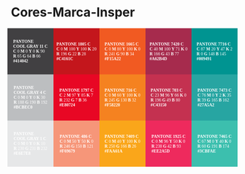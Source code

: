 # Cores-Marca-Insper

<div style="display: flex; width: 100%; justify-content: center;">
<div style="display: grid; grid-template-columns: 6.5rem 6.5rem 6.5rem 6.5rem 6.5rem;">
  <div style="width: 6.5rem; height: 6.5rem; font-size: 0.6rem; display: flex; align-items: center; justify-content: center; background-color: #414042">
    <div>
      <p style="color: white; margin: 0; font-family: 'Trebuchet MS';"><b>PANTONE</b></p>
      <p style="color: white; margin: 0; font-family: 'Trebuchet MS';"><b>COOL GRAY 11 C</b></p>
      <p style="color: white; margin: 0; font-family: 'Trebuchet MS';"><b>C</b> 0 <b>M</b> 0 <b>Y</b> 0 <b>K</b> 90</p>
      <p style="color: white; margin: 0; font-family: 'Trebuchet MS';"><b>R</b> 65 <b>G</b> 64 <b>B</b> 66</p>
      <p style="color: white; margin: 0; font-family: 'Trebuchet MS';"><b>#414042</b></p>
    </div>
  </div>
  <div style="width: 6.5rem; height: 6.5rem; font-size: 0.6rem; display: flex; align-items: center; justify-content: center; background-color: #C4161C">
    <div>
      <p style="color: white; margin: 0; font-family: 'Trebuchet MS';"><b>PANTONE 1805 C</b></p>
      <p style="color: white; margin: 0; font-family: 'Trebuchet MS';"><b>C</b> 0 <b>M</b> 100 <b>Y</b> 100 <b>K</b> 20</p>
      <p style="color: white; margin: 0; font-family: 'Trebuchet MS';"><b>R</b> 196 <b>G</b> 22 <b>B</b> 28</p>
      <p style="color: white; margin: 0; font-family: 'Trebuchet MS';"><b>#C4161C</b></p>
    </div>
  </div>
  <div style="width: 6.5rem; height: 6.5rem; font-size: 0.6rem; display: flex; align-items: center; justify-content: center; background-color: #F15A22">
    <div>
      <p style="color: white; margin: 0; font-family: 'Trebuchet MS';"><b>PANTONE 1665 C</b></p>
      <p style="color: white; margin: 0; font-family: 'Trebuchet MS';"><b>C</b> 0 <b>M</b> 80 <b>Y</b> 100 <b>K</b> 0</p>
      <p style="color: white; margin: 0; font-family: 'Trebuchet MS';"><b>R</b> 241 <b>G</b> 90 <b>B</b> 34</p>
      <p style="color: white; margin: 0; font-family: 'Trebuchet MS';"><b>#F15A22</b></p>
    </div>
  </div>
  <div style="width: 6.5rem; height: 6.5rem; font-size: 0.6rem; display: flex; align-items: center; justify-content: center; background-color: #A62B4D">
    <div>
      <p style="color: white; margin: 0; font-family: 'Trebuchet MS';"><b>PANTONE 7420 C</b></p>
      <p style="color: white; margin: 0; font-family: 'Trebuchet MS';"><b>C</b> 40 <b>M</b> 100 <b>Y</b> 71 <b>K</b> 0</p>
      <p style="color: white; margin: 0; font-family: 'Trebuchet MS';"><b>R</b> 166 <b>G</b> 43 <b>B</b> 77</p>
      <p style="color: white; margin: 0; font-family: 'Trebuchet MS';"><b>#A62B4D</b></p>
    </div>
  </div>
  <div style="width: 6.5rem; height: 6.5rem; font-size: 0.6rem; display: flex; align-items: center; justify-content: center; background-color: #009491">
    <div>
      <p style="color: white; margin: 0; font-family: 'Trebuchet MS';"><b>PANTONE 7716 C</b></p>
      <p style="color: white; margin: 0; font-family: 'Trebuchet MS';"><b>C</b> 87 <b>M</b> 20 <b>Y</b> 47 <b>K</b> 2</p>
      <p style="color: white; margin: 0; font-family: 'Trebuchet MS';"><b>R</b> 0 <b>G</b> 148 <b>B</b> 145</p>
      <p style="color: white; margin: 0; font-family: 'Trebuchet MS';"><b>#009491</b></p>
    </div>
  </div>

  <div style="width: 6.5rem; height: 6.5rem; font-size: 0.6rem; display: flex; align-items: center; justify-content: center; background-color: #BCBEC0">
    <div>
      <p style="color: white; margin: 0; font-family: 'Trebuchet MS';"><b>PANTONE</b></p>
      <p style="color: white; margin: 0; font-family: 'Trebuchet MS';"><b>COOL GRAY 4 C</b></p>
      <p style="color: white; margin: 0; font-family: 'Trebuchet MS';"><b>C</b> 0 <b>M</b> 0 <b>Y</b> 0 <b>K</b> 30</p>
      <p style="color: white; margin: 0; font-family: 'Trebuchet MS';"><b>R</b> 188 <b>G</b> 190 <b>B</b> 192</p>
      <p style="color: white; margin: 0; font-family: 'Trebuchet MS';"><b>#BCBEC0</b></p>
    </div>
  </div>
  <div style="width: 6.5rem; height: 6.5rem; font-size: 0.6rem; display: flex; align-items: center; justify-content: center; background-color: #E80724">
    <div>
      <p style="color: white; margin: 0; font-family: 'Trebuchet MS';"><b>PANTONE 1797 C</b></p>
      <p style="color: white; margin: 0; font-family: 'Trebuchet MS';"><b>C</b> 2 <b>M</b> 97 <b>Y</b> 85 <b>K</b> 7</p>
      <p style="color: white; margin: 0; font-family: 'Trebuchet MS';"><b>R</b> 232 <b>G</b> 7 <b>B</b> 36</p>
      <p style="color: white; margin: 0; font-family: 'Trebuchet MS';"><b>#E80724</b></p>
    </div>
  </div>
  <div style="width: 6.5rem; height: 6.5rem; font-size: 0.6rem; display: flex; align-items: center; justify-content: center; background-color: #F58220">
    <div>
      <p style="color: white; margin: 0; font-family: 'Trebuchet MS';"><b>PANTONE 716 C</b></p>
      <p style="color: white; margin: 0; font-family: 'Trebuchet MS';"><b>C</b> 0 <b>M</b> 60 <b>Y</b> 100 <b>K</b> 0</p>
      <p style="color: white; margin: 0; font-family: 'Trebuchet MS';"><b>R</b> 245 <b>G</b> 130 <b>B</b> 32</p>
      <p style="color: white; margin: 0; font-family: 'Trebuchet MS';"><b>#F58220</b></p>
    </div>
  </div>
  <div style="width: 6.5rem; height: 6.5rem; font-size: 0.6rem; display: flex; align-items: center; justify-content: center; background-color: #C43150">
    <div>
      <p style="color: white; margin: 0; font-family: 'Trebuchet MS';"><b>PANTONE 703 C</b></p>
      <p style="color: white; margin: 0; font-family: 'Trebuchet MS';"><b>C</b> 23 <b>M</b> 96 <b>Y</b> 66 <b>K</b> 0</p>
      <p style="color: white; margin: 0; font-family: 'Trebuchet MS';"><b>R</b> 196 <b>G</b> 49 <b>B</b> 80</p>
      <p style="color: white; margin: 0; font-family: 'Trebuchet MS';"><b>#C43150</b></p>
    </div>
  </div>
  <div style="width: 6.5rem; height: 6.5rem; font-size: 0.6rem; display: flex; align-items: center; justify-content: center; background-color: #27A5A2">
    <div>
      <p style="color: white; margin: 0; font-family: 'Trebuchet MS';"><b>PANTONE 7473 C</b></p>
      <p style="color: white; margin: 0; font-family: 'Trebuchet MS';"><b>C</b> 76 <b>M</b> 0 <b>Y</b> 2 <b>K</b> 35</p>
      <p style="color: white; margin: 0; font-family: 'Trebuchet MS';"><b>R</b> 39 <b>G</b> 165 <b>B</b> 162</p>
      <p style="color: white; margin: 0; font-family: 'Trebuchet MS';"><b>#27A5A2</b></p>
    </div>
  </div>

  <div style="width: 6.5rem; height: 6.5rem; font-size: 0.6rem; display: flex; align-items: center; justify-content: center; background-color: #E6E7E8">
    <div>
      <p style="color: white; margin: 0; font-family: 'Trebuchet MS';"><b>PANTONE</b></p>
      <p style="color: white; margin: 0; font-family: 'Trebuchet MS';"><b>COOL GRAY 1 C</b></p>
      <p style="color: white; margin: 0; font-family: 'Trebuchet MS';"><b>C</b> 0 <b>M</b> 0 <b>Y</b> 0 <b>K</b> 10</p>
      <p style="color: white; margin: 0; font-family: 'Trebuchet MS';"><b>R</b> 230 <b>G</b> 231 <b>B</b> 232</p>
      <p style="color: white; margin: 0; font-family: 'Trebuchet MS';"><b>#E6E7E8</b></p>
    </div>
  </div>
  <div style="width: 6.5rem; height: 6.5rem; font-size: 0.6rem; display: flex; align-items: center; justify-content: center; background-color: #F69679">
    <div>
      <p style="color: white; margin: 0; font-family: 'Trebuchet MS';"><b>PANTONE 486 C</b></p>
      <p style="color: white; margin: 0; font-family: 'Trebuchet MS';"><b>C</b> 0 <b>M</b> 50 <b>Y</b> 50 <b>K</b> 0</p>
      <p style="color: white; margin: 0; font-family: 'Trebuchet MS';"><b>R</b> 246 <b>G</b> 150 <b>B</b> 121</p>
      <p style="color: white; margin: 0; font-family: 'Trebuchet MS';"><b>#F69679</b></p>
    </div>
  </div>
  <div style="width: 6.5rem; height: 6.5rem; font-size: 0.6rem; display: flex; align-items: center; justify-content: center; background-color: #FAA61A">
    <div>
      <p style="color: white; margin: 0; font-family: 'Trebuchet MS';"><b>PANTONE 7409 C</b></p>
      <p style="color: white; margin: 0; font-family: 'Trebuchet MS';"><b>C</b> 0 <b>M</b> 40 <b>Y</b> 100 <b>K</b> 0</p>
      <p style="color: white; margin: 0; font-family: 'Trebuchet MS';"><b>R</b> 250 <b>G</b> 166 <b>B</b> 26</p>
      <p style="color: white; margin: 0; font-family: 'Trebuchet MS';"><b>#FAA61A</b></p>
    </div>
  </div>
  <div style="width: 6.5rem; height: 6.5rem; font-size: 0.6rem; display: flex; align-items: center; justify-content: center; background-color: #EE2A5D">
    <div>
      <p style="color: white; margin: 0; font-family: 'Trebuchet MS';"><b>PANTONE 1925 C</b></p>
      <p style="color: white; margin: 0; font-family: 'Trebuchet MS';"><b>C</b> 0 <b>M</b> 96 <b>Y</b> 50 <b>K</b> 0</p>
      <p style="color: white; margin: 0; font-family: 'Trebuchet MS';"><b>R</b> 238 <b>G</b> 42 <b>B</b> 93</p>
      <p style="color: white; margin: 0; font-family: 'Trebuchet MS';"><b>#EE2A5D</b></p>
    </div>
  </div>
  <div style="width: 6.5rem; height: 6.5rem; font-size: 0.6rem; display: flex; align-items: center; justify-content: center; background-color: #3CBFAE">
    <div>
      <p style="color: white; margin: 0; font-family: 'Trebuchet MS';"><b>PANTONE 7465 C</b></p>
      <p style="color: white; margin: 0; font-family: 'Trebuchet MS';"><b>C</b> 67 <b>M</b> 0 <b>Y</b> 40 <b>K</b> 0</p>
      <p style="color: white; margin: 0; font-family: 'Trebuchet MS';"><b>R</b> 60 <b>G</b> 191 <b>B</b> 174</p>
      <p style="color: white; margin: 0; font-family: 'Trebuchet MS';"><b>#3CBFAE</b></p>
    </div>
  </div>
</div>
</div>

<!-- ![](Paleta.png) -->
